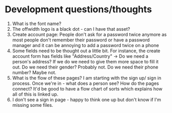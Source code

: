 # Development questions/thoughts

1. What is the font name?
2. The offwidth logo is a black dot - can I have that asset?
3. Create account page: People don't ask for a password twice anymore as most people don't remember their password or have a password manager and it can be annoying to add a password twice on a phone
4. Some fields need to be thought out a little bit. For instance, the create account form has fields like "Address/Country" -> Do we need a person's address? If we do we need to give them more space to fill it out. Do we need their gender? Probably not. Do we need their phone number? Maybe not.
5. What is the flow of these pages? I am starting with the sign up/ sign in process. Once we're in - what does a person see? How do the pages connect? It'd be good to have a flow chart of sorts which explains how all of this is linked up.
6. I don't see a sign in page - happy to think one up but don't know if I'm missing some files.
